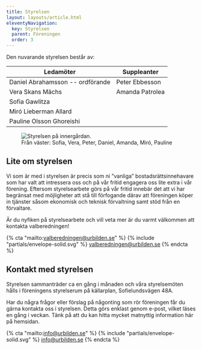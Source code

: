 ```yaml
---
title: Styrelsen
layout: layouts/article.html
eleventyNavigation:
  key: Styrelsen
  parent: Föreningen
  order: 3
--- 
```


Den nuvarande styrelsen består av:

| Ledamöter                        | Suppleanter     |
| ---                              | ---             |
| Daniel Abrahamsson -- ordförande | Peter Ebbesson  | 
| Vera Skans Mächs                 | Amanda Patrolea | 
| Sofia Gawlitza                   |                 |
| Miró Lieberman Allard            |                 |
| Pauline Olsson Ghoreishi         |                 |

<figure>
  <img src="/assets/images/Styrelsen.jpg" alt="Styrelsen på innergårdan.">
  <figcaption>Från väster: Sofia, Vera, Peter, Daniel, Amanda, Miró, Pauline</figcaption>
</figure>

## Lite om styrelsen

Vi som är med i styrelsen är precis som ni ”vanliga” bostadsrättsinnehavare som har valt att intressera oss och på vår fritid engagera oss lite extra i vår förening. Eftersom styrelsearbete görs på vår fritid innebär det att vi har begränsat med möjligheter att stå till förfogande därav att föreningen köper in tjänster såsom ekonomisk och teknisk förvaltning samt stöd från en förvaltare.

Är du nyfiken på styrelsearbete och vill veta mer är du varmt välkommen att kontakta valberedningen!

{% cta "mailto:valberedningen@urbilden.se" %}
{% include "partials/envelope-solid.svg" %} valberedningen@urbilden.se
{% endcta %}

## Kontakt med styrelsen

Styrelsen sammanträder ca en gång i månaden och våra styrelsemöten hålls i föreningens styrelserum på källarplan, Sofielundsvägen 48A.

Har du några frågor eller förslag på någonting som rör föreningen får du gärna kontakta oss i styrelsen. Detta görs enklast genom e-post, vilket läses en gång i veckan. Tänk på att du kan hitta mycket matnyttig information här på hemsidan.

{% cta "mailto:info@urbilden.se" %}
{% include "partials/envelope-solid.svg" %} info@urbilden.se
{% endcta %}
